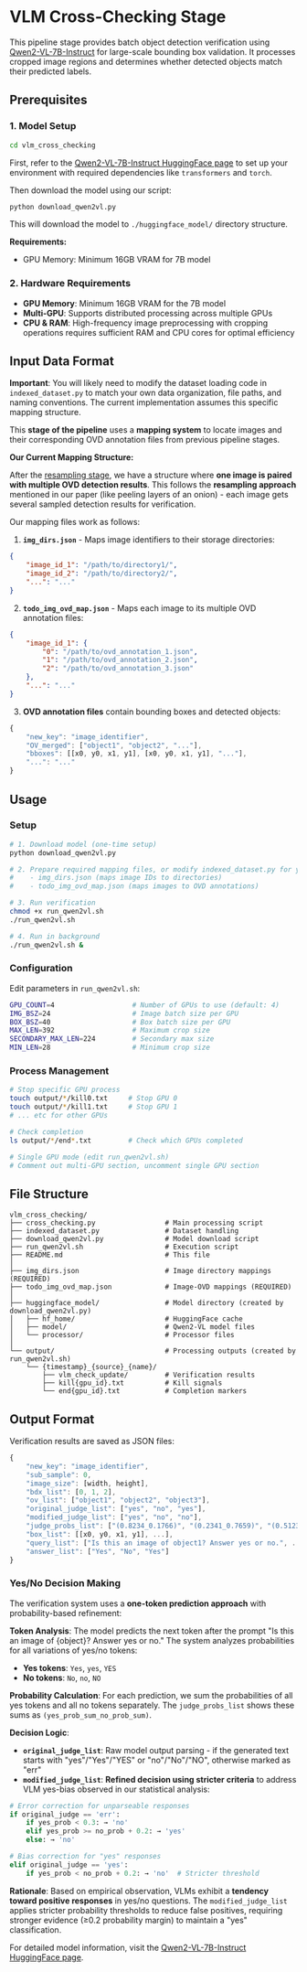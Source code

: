 # VLM Cross-Checking Stage

This pipeline stage provides batch object detection verification using [Qwen2-VL-7B-Instruct](https://huggingface.co/Qwen/Qwen2-VL-7B-Instruct) for large-scale bounding box validation. It processes cropped image regions and determines whether detected objects match their predicted labels.

## Prerequisites

### 1. Model Setup

```bash
cd vlm_cross_checking
```

First, refer to the [Qwen2-VL-7B-Instruct HuggingFace page](https://huggingface.co/Qwen/Qwen2-VL-7B-Instruct) to set up your environment with required dependencies like `transformers` and `torch`.

Then download the model using our script:

```bash
python download_qwen2vl.py
```

This will download the model to `./huggingface_model/` directory structure.

**Requirements:**
- GPU Memory: Minimum 16GB VRAM for 7B model

### 2. Hardware Requirements

- **GPU Memory**: Minimum 16GB VRAM for the 7B model
- **Multi-GPU**: Supports distributed processing across multiple GPUs
- **CPU & RAM**: High-frequency image preprocessing with cropping operations requires sufficient RAM and CPU cores for optimal efficiency

## Input Data Format

**Important**: You will likely need to modify the dataset loading code in `indexed_dataset.py` to match your own data organization, file paths, and naming conventions. The current implementation assumes this specific mapping structure.

This **stage of the pipeline** uses a **mapping system** to locate images and their corresponding OVD annotation files from previous pipeline stages.

**Our Current Mapping Structure:**

After the [resampling stage](../resampling), we have a structure where **one image is paired with multiple OVD detection results**. This follows the **resampling approach** mentioned in our paper (like peeling layers of an onion) - each image gets several sampled detection results for verification.

Our mapping files work as follows:

1. **`img_dirs.json`** - Maps image identifiers to their storage directories:
```json
{
    "image_id_1": "/path/to/directory1/",
    "image_id_2": "/path/to/directory2/",
    "...": "..."
}
```

2. **`todo_img_ovd_map.json`** - Maps each image to its multiple OVD annotation files:
```json
{
    "image_id_1": {
        "0": "/path/to/ovd_annotation_1.json",
        "1": "/path/to/ovd_annotation_2.json",
        "2": "/path/to/ovd_annotation_3.json"
    },
    "...": "..."
}
```

3. **OVD annotation files** contain bounding boxes and detected objects:
```javascript
{
    "new_key": "image_identifier",
    "OV_merged": ["object1", "object2", "..."],
    "bboxes": [[x0, y0, x1, y1], [x0, y0, x1, y1], "..."],
    "...": "..."
}
```

## Usage

### Setup

```bash
# 1. Download model (one-time setup)
python download_qwen2vl.py

# 2. Prepare required mapping files, or modify indexed_dataset.py for your data structure:
#    - img_dirs.json (maps image IDs to directories)
#    - todo_img_ovd_map.json (maps images to OVD annotations)

# 3. Run verification
chmod +x run_qwen2vl.sh
./run_qwen2vl.sh

# 4. Run in background
./run_qwen2vl.sh &
```

### Configuration

Edit parameters in `run_qwen2vl.sh`:

```bash
GPU_COUNT=4                   # Number of GPUs to use (default: 4)
IMG_BSZ=24                    # Image batch size per GPU
BOX_BSZ=40                    # Box batch size per GPU
MAX_LEN=392                   # Maximum crop size
SECONDARY_MAX_LEN=224         # Secondary max size
MIN_LEN=28                    # Minimum crop size
```

### Process Management

```bash
# Stop specific GPU process
touch output/*/kill0.txt     # Stop GPU 0
touch output/*/kill1.txt     # Stop GPU 1
# ... etc for other GPUs

# Check completion
ls output/*/end*.txt         # Check which GPUs completed

# Single GPU mode (edit run_qwen2vl.sh)
# Comment out multi-GPU section, uncomment single GPU section
```

## File Structure

```
vlm_cross_checking/
├── cross_checking.py                 # Main processing script
├── indexed_dataset.py                # Dataset handling
├── download_qwen2vl.py               # Model download script
├── run_qwen2vl.sh                    # Execution script
├── README.md                         # This file
│
├── img_dirs.json                     # Image directory mappings (REQUIRED)
├── todo_img_ovd_map.json             # Image-OVD mappings (REQUIRED)
│
├── huggingface_model/                # Model directory (created by download_qwen2vl.py)
│   ├── hf_home/                      # HuggingFace cache
│   ├── model/                        # Qwen2-VL model files
│   └── processor/                    # Processor files
│
└── output/                           # Processing outputs (created by run_qwen2vl.sh)
    └── {timestamp}_{source}_{name}/
        ├── vlm_check_update/         # Verification results
        ├── kill{gpu_id}.txt          # Kill signals
        └── end{gpu_id}.txt           # Completion markers
```

## Output Format

Verification results are saved as JSON files:

```javascript
{
    "new_key": "image_identifier",
    "sub_sample": 0,
    "image_size": [width, height],
    "bdx_list": [0, 1, 2],
    "ov_list": ["object1", "object2", "object3"],
    "original_judge_list": ["yes", "no", "yes"],
    "modified_judge_list": ["yes", "no", "no"],
    "judge_probs_list": ["(0.8234_0.1766)", "(0.2341_0.7659)", "(0.5123_0.4877)"],
    "box_list": [[x0, y0, x1, y1], ...],
    "query_list": ["Is this an image of object1? Answer yes or no.", ...],
    "answer_list": ["Yes", "No", "Yes"]
}
```

### Yes/No Decision Making

The verification system uses a **one-token prediction approach** with probability-based refinement:

**Token Analysis**: The model predicts the next token after the prompt "Is this an image of {object}? Answer yes or no." The system analyzes probabilities for all variations of yes/no tokens:
- **Yes tokens**: `Yes`, `yes`, `YES`
- **No tokens**: `No`, `no`, `NO`

**Probability Calculation**: For each prediction, we sum the probabilities of all yes tokens and all no tokens separately. The `judge_probs_list` shows these sums as `(yes_prob_sum_no_prob_sum)`.

**Decision Logic**:
- **`original_judge_list`**: Raw model output parsing - if the generated text starts with "yes"/"Yes"/"YES" or "no"/"No"/"NO", otherwise marked as "err"
- **`modified_judge_list`**: **Refined decision using stricter criteria** to address VLM yes-bias observed in our statistical analysis:

```python
# Error correction for unparseable responses
if original_judge == 'err':
    if yes_prob < 0.3: → 'no'
    elif yes_prob >= no_prob + 0.2: → 'yes' 
    else: → 'no'

# Bias correction for "yes" responses  
elif original_judge == 'yes':
    if yes_prob < no_prob + 0.2: → 'no'  # Stricter threshold
```

**Rationale**: Based on empirical observation, VLMs exhibit a **tendency toward positive responses** in yes/no questions. The `modified_judge_list` applies stricter probability thresholds to reduce false positives, requiring stronger evidence (≥0.2 probability margin) to maintain a "yes" classification.

For detailed model information, visit the [Qwen2-VL-7B-Instruct HuggingFace page](https://huggingface.co/Qwen/Qwen2-VL-7B-Instruct).

